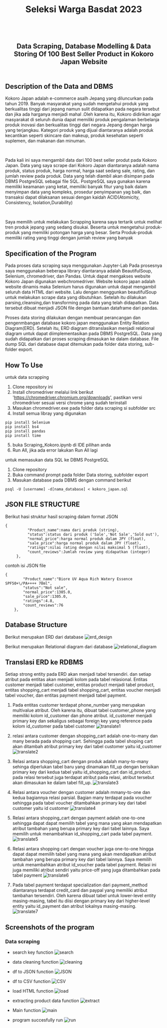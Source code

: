 <h1 align="center">
  <br>
  Seleksi Warga Basdat 2023
  <br>
  <br>
</h1>

<h2 align="center">
  <br>
  Data Scraping, Database Modelling & Data Storing Of 100 Best Seller Product in Kokoro Japan Website
  <br>
  <br>
</h2>

## Description of the Data and DBMS
<p>
  Kokoro Japan adalah e-commerce asalh Jepang yang diluncurkan pada tahun 2019. Banyak masyarakat yang sudah mengetahui produk yang berkualitas tinggi dari jepang namun sulit didapatkan pada negara tersebut dan jika ada harganya menjadi mahal .Oleh karena itu, Kokoro didirikan agar masyarakat di seluruh dunia dapat memiliki produk pengalaman berbelanja produk inovasi dan berkualitas tinggi dari negara Jepang dengan harga yang terjangkau. Kategori produk yang dijual diantaranya adalah produk kecantikan seperti skincare dan makeup, produk kesehatan seperti suplemen, dan makanan dan minuman.
</p>
<br>

<p>
  Pada kali ini saya mengambil data dari 100 best seller produt pada Kokoro Japan. Data yang saya scrape dari Kokoro Japan diantaranya adalah nama produk, status produk, harga normal, harga saat sedang sale, rating, dan jumlah review pada produk. Data yang telah diambil akan disimpan pada DBMS PostgreSQL sebagai file SQL. PostgreSQL saya gunakan karena memiliki keamanan yang ketat, memiliki banyak fitur yang baik dalam menyimpan data yang kompleks, prosedur penyimpanan yag baik, dan transaksi dapat dilaksanan sesuai dengan kaidah ACID(Atomicity, Consistency, Isolation,Durability)
</p>
<br>

<p>
  Saya memilih untuk melakukan Scrapping karena saya tertarik untuk melihat tren produk jepang  yang sedang disukai. Beserta untuk mengetahui produk-produk yang memiliki potongan harga yang besar. Serta Produk-produk memiliki rating yang tinggi dengan jumlah review yang banyak
</p>

## Specification of the Program
<p>
  Pada proses data scraping saya menggunakan Jupyter-Lab Pada prosesnya saya menggunakan beberapa library diantaranya adalah BeautifulSoup, Selenium, chromedriver, dan Pandas. Untuk dapat mengakses website Kokoro Japan digunakan webchromedriver. Website kokoro japan adalah website dinamis maka Selenium harus digunakan untuk dapat mengambil seluruh data HTML dari website. Lalu dengan menggunkan beautifulSoup untuk melakukan scrape data yang dibutuhkan. Setelah itu dilakukan parsing,cleansing,dan transforming pada data yang telah didapatkan. Data tersebut dibuat menjadi JSON file dengan bantuan dataframe dari pandas.

  Proses data storing dilakukan dengan membuat perancangan dan pengenmbangan database kokoro japan menggunakan Entity Relation Diagram(ERD). Setelah itu, ERD diagram ditranslasikan menjadi relational diagram untuk dapat diimplementasikan pada DBMS PostgreSQL. Data yang sudah didapatkan dari proses scraping dimasukan ke dalam database. File dump SQL dari database dapat ditemukan pada folder data storing, sub-folder export.
</p>

## How To Use
untuk data scrapping
1. Clone repository ini
2. Install chromedriver melalui link berikut 'https://chromedriver.chromium.org/downloads', pastikan versi chromedriver sesuai versi chrome yang sudah terinstall
3. Masukan chromedriver.exe pada folder data scraping si subfolder src
4. Install semua libray yang digunakan
```
pip install Selenium
pip install bs4
pip install pandas
pip install time
```
5. buka Scraping_Kokoro.ipynb di IDE pilihan anda
6. Run All, jika ada error lakukan Run All lagi

untuk memasukan data SQL ke DBMS PostgreSQL
1. Clone repository
2. Buka command prompt pada folder Data storing, subfolder export
3. Masukan database pada DBMS dengan command berikut
```
psql -U [username] -d[nama_database] < kokoro_japan.sql
```

## JSON FILE STRUCTURE
Berikut hasi struktur hasil scraping dalam format JSON

```
{
          "Product_name":nama dari produk (string),
          "status":status dari produk ('Sale','Not Sale','Sold out'),
          "normal_price":harga normal produk dalam JPY (float),
          "sale_price":harga normal produk dalam JPY (float),
          "ratings":nilai rating dengan nilai maksimal 5 (float),
          "count_reviews":Jumlah review yang didapatkan (integer)
     },
```

contoh isi JSON file
```
{
        "Product_name":"Biore UV Aqua Rich Watery Essence SPF50+\/PA++++ 70ml",
        "status":"Not sale",
        "normal_price":1305.0,
        "sale_price":1305.0,
        "ratings":4.8,
        "count_reviews":76
    },
```

## Database Structure

Berikut merupakan ERD dari database
![erd_design](https://github.com/Kenazizan01/Seleksi-2023-Tugas-1/blob/main/Data%20Storing/design/ERD_kokoro_japan.png)

Berikut merupakan Relational diagram dari database
![relational_diagram](https://github.com/Kenazizan01/Seleksi-2023-Tugas-1/blob/main/Data%20Storing/design/Relational%20Diagram_kokoro_japan.png)

## Translasi ERD ke RDBMS
Setiap strong entity pada ERD akan menjadi tabel tersendiri. dan setiap atribut pada entitas akan menjadi kolom pada tabel relasional. Entitas customer menjadi tabel customer, entitas product menjadi tabel product, entitas shopping_cart menjadi tabel shopping_cart, entitas voucher menjadi tabel voucher, dan entitas payment menjadi tabel payment.

1. Pada entitas customer terdapat phone_number yang merupakan multivalue atribut. Oleh karena itu, dibuat tabel customer_phone yang memiliki kolom id_customer dan phone atribut. id_customer menjadi primary key dan sekaligus sebagai foreign key  yang reference pada kolom id_customer pada tabel customer
![translate1](https://github.com/Kenazizan01/Seleksi-2023-Tugas-1/blob/main/Data%20Storing/design/translate1.png)

2. relasi antara customer dengan shopping_cart adalah one-to-many dan many berada pada shopping cart. Sehingga pada tabel shoping cart akan ditambah atribut primary key dari tabel customer yaitu id_customer
![translate2](https://github.com/Kenazizan01/Seleksi-2023-Tugas-1/blob/main/Data%20Storing/design/translate2.png)

3. Relasi antara shopping_cart dengan produk adalah many-to-many sehinga diperlukan tabel baru yang dinamakan fill_up dengan berisikan primary key dari kedua tabel yaitu id_shopping_cart dan id_product. pada relasi tersebut juga terdapat atribut pada relasi, atribut tersebut akan dimasukan ke dalam tabel fill_up.
![translate3](https://github.com/Kenazizan01/Seleksi-2023-Tugas-1/blob/main/Data%20Storing/design/translate3.png)

4. Relasi antara voucher dengan customer adalah mmany-to-one dan kedua bagiannya relasi parsial. Bagian many terdapat pada voucher sehingga pada tabel voucher ditambahkan primary key dari tabel customer yaitu id customer
![translate4](https://github.com/Kenazizan01/Seleksi-2023-Tugas-1/blob/main/Data%20Storing/design/translate4.png)

5. Relasi antara shopping_cart dengan payment adalah one-to-one sehingga dapat dapat memilih tabel yang mana yang akan mendapatkan atribut tambahan yang berupa primary key dari tabel lainnya. Saya memilih untuk menambahkan id_shopping_cart pada tabel payment.
![translate5](https://github.com/Kenazizan01/Seleksi-2023-Tugas-1/blob/main/Data%20Storing/design/translate5.png)

6. Relasi antara shopping cart dengan voucher juga one-to-one hingga dapat dapat memilih tabel yang mana yang akan mendapatkan atribut tambahan yang berupa primary key dari tabel lainnya. Saya memilih untuk menambahkan atribut id_voucher pada tabel payment. Relasi ini juga memiliki atribut sendiri yaitu price-off yang juga ditambahkan pada tabel payment
![translate6](https://github.com/Kenazizan01/Seleksi-2023-Tugas-1/blob/main/Data%20Storing/design/translate6.png)

7. Pada tabel payment terdapat specialization dari payment_method diantaranya terdapat credit_card dan paypal yang memiliki atribut tambahan tersendiri. Oleh karena dibuat tabel untuk lower-level entity masing-masing, tabel itu diisi dengan primary key dari higher-level entity yaitu id_payment dan atribut lokalnya masing-masing.
![translate7](https://github.com/Kenazizan01/Seleksi-2023-Tugas-1/blob/main/Data%20Storing/design/translate7.png)

## Screenshots of the program
### Data scraping
* search key function
![search](https://github.com/Kenazizan01/Seleksi-2023-Tugas-1/blob/main/Data%20Scraping/screenshot/search_key.png)

* data cleaning function
![cleaning](https://github.com/Kenazizan01/Seleksi-2023-Tugas-1/blob/main/Data%20Scraping/screenshot/data_cleaning_function.png)

* df to JSON function
![JSON](https://github.com/Kenazizan01/Seleksi-2023-Tugas-1/blob/main/Data%20Scraping/screenshot/df_to_json.png)

* df to CSV function
![CSV](https://github.com/Kenazizan01/Seleksi-2023-Tugas-1/blob/main/Data%20Scraping/screenshot/df_to_csv.png)

* load HTML function
![load](https://github.com/Kenazizan01/Seleksi-2023-Tugas-1/blob/main/Data%20Scraping/screenshot/load_html_function.png)

* extracting product data function
![extract](https://github.com/Kenazizan01/Seleksi-2023-Tugas-1/blob/main/Data%20Scraping/screenshot/preprocessing.png)

* Main function
![main](https://github.com/Kenazizan01/Seleksi-2023-Tugas-1/blob/main/Data%20Scraping/screenshot/main.png)

* program succesfully run
![run](https://github.com/Kenazizan01/Seleksi-2023-Tugas-1/blob/main/Data%20Scraping/screenshot/running.png)
